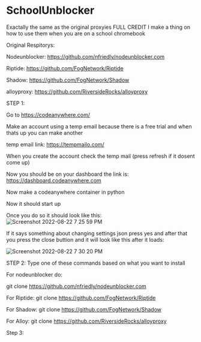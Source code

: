 # SchoolUnblocker
Exactally the same as the original proxyies FULL CREDIT I make a thing on how to use them when you are on a school chromebook

Original Respitorys:

Nodeunblocker: https://github.com/nfriedly/nodeunblocker.com

Riptide: https://github.com/FogNetwork/Riptide

Shadow: https://github.com/FogNetwork/Shadow

alloyproxy: https://github.com/RiversideRocks/alloyproxy

STEP 1:

Go to https://codeanywhere.com/

Make an account using a temp email because there is a free trial and when thats up you can make another 

temp email link: https://tempmailo.com/ 

When you create the account check the temp mail (press refresh if it dosent come up)

Now you should be on your dashboard the link is: https://dashboard.codeanywhere.com

Now make a codeanywhere container in python

Now it should start up

Once you do so it should look like this:
![Screenshot 2022-08-22 7 25 59 PM](https://user-images.githubusercontent.com/95361381/186055436-520a91d0-e680-4adf-8a31-ab677e783119.png)


If it says something about changing settings json press yes and after that you press the close buttion and it will look like this after it loads:


![Screenshot 2022-08-22 7 30 20 PM](https://user-images.githubusercontent.com/95361381/186055887-b00030bd-095a-42b1-b273-469be6257920.png)

STEP 2:
Type one of these commands based on what you want to install


For  nodeunblocker do: 

git clone https://github.com/nfriedly/nodeunblocker.com

For Riptide:
git clone https://github.com/FogNetwork/Riptide

For Shadow:
git clone https://github.com/FogNetwork/Shadow

For Alloy:
git clone https://github.com/RiversideRocks/alloyproxy

Step 3:



